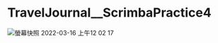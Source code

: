 # TravelJournal__ScrimbaPractice4
![螢幕快照 2022-03-16 上午12 02 17](https://user-images.githubusercontent.com/92890077/158420217-5735dec1-2fb0-4029-b562-90e0d9e866d7.png)
